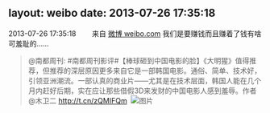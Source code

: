 layout: weibo
date: 2013-07-26 17:35:18
---
2013-07-26 17:35:18  &nbsp;&nbsp;&nbsp;&nbsp;&nbsp;&nbsp; 来自 <a href="http://weibo.com/" rel="nofollow">微博 weibo.com</a>
我们是要赚钱而且赚着了钱有啥可羞耻的……
>  @南都周刊: #南都周刊影评#【棒球砸到中国电影的脸】《大明猩》值得推荐，但推荐的深层原因更多来自它是一部韩国电影。通俗、简单、技术好，引领亚洲潮流。一部认真的商业片——尤其是在技术层面，韩国人能在几个月内赶好后期，实在应让那些借假3D来发财的中国电影人感到羞辱。作者@木卫二 http://t.cn/zQMIFQm ​​​
>  ![图片](https://ww1.sinaimg.cn/large/61d7cd94gw1e70at3rchej20g0083gme.jpg)
